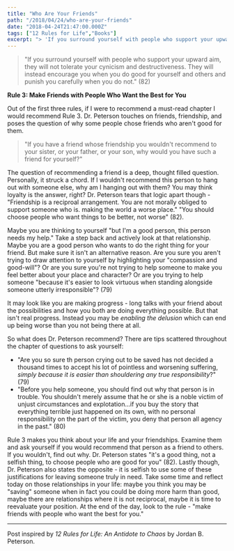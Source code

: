 ```yaml
---
title: "Who Are Your Friends"
path: "/2018/04/24/who-are-your-friends"
date: "2018-04-24T21:47:00.000Z"
tags: ["12 Rules for Life","Books"]
excerpt: "> 'If you surround yourself with people who support your upward aim, they will not tolerate your cynicism and destructiveness. They will instead encourage you when you do good for yourself and others..."
---
```


> "If you surround yourself with people who support your upward aim, they will not tolerate your cynicism and destructiveness. They will instead encourage you when you do good for yourself and others and punish you carefully when you do not." (82)

**Rule 3: Make Friends with People Who Want the Best for You**

Out of the first three rules, if I were to recommend a must-read chapter I would recommend Rule 3. Dr. Peterson touches on friends, friendship, and poses the question of why some people chose friends who aren't good for them.

> "If you have a friend whose friendship you wouldn't recommend to your sister, or your father, or your son, why would you have such a friend for yourself?"

The question of recommending a friend is a deep, thought filled question. Personally, it struck a chord. If I wouldn't recommend this person to hang out with someone else, why am I hanging out with them? You may think loyalty is the answer, right? Dr. Peterson tears that logic apart though - "Friendship is a reciproal arrangement. You are not morally obliged to support someone who is. making the world a worse place." "You should choose people who want things to be better, not worse" (82).

Maybe you are thinking to yourself "but I'm a good person, this person needs my help." Take a step back and actively look at that relationship. Maybe you are a good person who wants to do the right thing for your friend. But make sure it isn't an alternative reason. Are you sure you aren't trying to draw attention to yourself by highlighting your "compassion and good-will"? Or are you sure you're not trying to help someone to make you feel better about your place and character? Or are you trying to help someone "because it's easier to look virtuous when standing alongside someone utterly irresponsible"? (79)

It may look like you are making progress - long talks with your friend about the possibilities and how you both are doing everything possible. But that isn't real progress. Instead you may be *enabling the delusion* which can end up being worse than you not being there at all.

So what does Dr. Peterson recommend? There are tips scattered throughout the chapter of questions to ask yourself:

- "Are you so sure th person crying out to be saved has not decided a thousand times to accept his lot of pointless and worsening suffering, *simply because it is easier than shouldering any true responsibility*?" (79)
- "Before you help someone, you should find out why that person is in trouble. You shouldn't merely assume that he or she is a noble victim of unjust circumstances and explotation...if you buy the story that everything terrible just happened on its own, with no personal responsibility on the part of the victim, you deny that person all agency in the past." (80)

Rule 3 makes you think about your life and your friendships. Examine them and ask yourself if you would recommend that person as a friend to others. If you wouldn't, find out why. Dr. Peterson states "it's a good thing, not a selfish thing, to choose people who are good for you" (82). Lastly though, Dr. Peterson also states the opposite - it is selfish to use some of these justifications for leaving someone truly in need. Take some time and reflect today on those relationships in your life: maybe you think you may be "saving" someone when in fact you could be doing more harm than good, maybe there are relationships where it is not reciprocal, maybe it is time to reevaluate your position. At the end of the day, look to the rule - "make friends with people who want the best for you."

---

Post inspired by *12 Rules for Life: An Antidote to Chaos* by Jordan B. Peterson.
